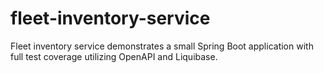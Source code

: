 # fleet-inventory-service
Fleet inventory service demonstrates a small Spring Boot application with full test coverage utilizing OpenAPI and Liquibase.
